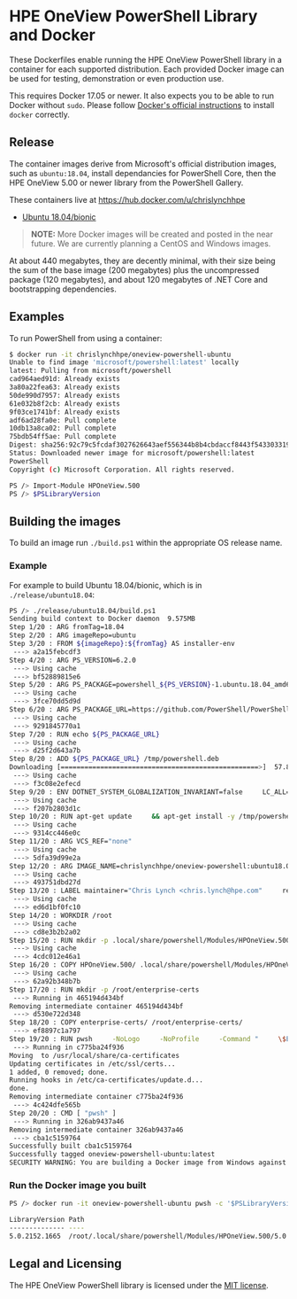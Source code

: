 # HPE OneView PowerShell Library and Docker

These Dockerfiles enable running the HPE OneView PowerShell library in a container for each supported distribution.  Each provided Docker image can be used for testing, demonstration or even production use.

This requires Docker 17.05 or newer.
It also expects you to be able to run Docker without `sudo`.
Please follow [Docker's official instructions][install] to install `docker` correctly.

[install]: https://docs.docker.com/engine/installation/

## Release

The container images derive from Microsoft's official distribution images, such as `ubuntu:18.04`, install dependancies for PowerShell Core, then the HPE OneView 5.00 or newer library from the PowerShell Gallery.

These containers live at https://hub.docker.com/u/chrislynchhpe

* [Ubuntu 18.04/bionic][docker-ubuntu-release]

> __NOTE:__ More Docker images will be created and posted in the near future.  We are currently planning a CentOS and Windows images.

At about 440 megabytes, they are decently minimal,
with their size being the sum of the base image (200 megabytes)
plus the uncompressed package (120 megabytes),
and about 120 megabytes of .NET Core and bootstrapping dependencies.

[docker-ubuntu-release]: https://hub.docker.com/r/chrislynchhpe/oneview-powershell-ubuntu

## Examples

To run PowerShell from using a container:

```sh
$ docker run -it chrislynchhpe/oneview-powershell-ubuntu
Unable to find image 'microsoft/powershell:latest' locally
latest: Pulling from microsoft/powershell
cad964aed91d: Already exists
3a80a22fea63: Already exists
50de990d7957: Already exists
61e032b8f2cb: Already exists
9f03ce1741bf: Already exists
adf6ad28fa0e: Pull complete
10db13a8ca02: Pull complete
75bdb54ff5ae: Pull complete
Digest: sha256:92c79c5fcdaf3027626643aef556344b8b4cbdaccf8443f543303319949c7f3a
Status: Downloaded newer image for microsoft/powershell:latest
PowerShell
Copyright (c) Microsoft Corporation. All rights reserved.

PS /> Import-Module HPOneView.500
PS /> $PSLibraryVersion
```

## Building the images

To build an image run `./build.ps1` within the appropriate OS release name.

### Example

For example to build Ubuntu 18.04/bionic, which is in `./release/ubuntu18.04`:

```sh
PS /> ./release/ubuntu18.04/build.ps1
Sending build context to Docker daemon  9.575MB
Step 1/20 : ARG fromTag=18.04
Step 2/20 : ARG imageRepo=ubuntu
Step 3/20 : FROM ${imageRepo}:${fromTag} AS installer-env
 ---> a2a15febcdf3
Step 4/20 : ARG PS_VERSION=6.2.0
 ---> Using cache
 ---> bf52889815e6
Step 5/20 : ARG PS_PACKAGE=powershell_${PS_VERSION}-1.ubuntu.18.04_amd64.deb
 ---> Using cache
 ---> 3fce70dd5d9d
Step 6/20 : ARG PS_PACKAGE_URL=https://github.com/PowerShell/PowerShell/releases/download/v${PS_VERSION}/${PS_PACKAGE}
 ---> Using cache
 ---> 9291845770a1
Step 7/20 : RUN echo ${PS_PACKAGE_URL}
 ---> Using cache
 ---> d25f2d643a7b
Step 8/20 : ADD ${PS_PACKAGE_URL} /tmp/powershell.deb
Downloading [==================================================>]  57.86MB/57.86MB
 ---> Using cache
 ---> f3c08e2efecd
Step 9/20 : ENV DOTNET_SYSTEM_GLOBALIZATION_INVARIANT=false     LC_ALL=en_US.UTF-8     LANG=en_US.UTF-8     PSModuleAnalysisCachePath=/var/cache/microsoft/powershell/PSModuleAnalysisCache/ModuleAnalysisCache
 ---> Using cache
 ---> f207b2803d1c
Step 10/20 : RUN apt-get update     && apt-get install -y /tmp/powershell.deb     && apt-get install -y     less     locales     ca-certificates     gss-ntlmssp     && apt-get dist-upgrade -y     && apt-get clean     && rm -rf /var/lib/apt/lists/*     && locale-gen $LANG && update-locale     && rm /tmp/powershell.deb     && pwsh     -NoLogo     -NoProfile     -Command "     \$ErrorActionPreference = 'Stop' ;     \$ProgressPreference = 'SilentlyContinue' ;     while(!(Test-Path -Path \$env:PSModuleAnalysisCachePath)) {      Write-Host "'Waiting for $env:PSModuleAnalysisCachePath'" ;     Start-Sleep -Seconds 6 ;     }"
 ---> Using cache
 ---> 9314cc446e0c
Step 11/20 : ARG VCS_REF="none"
 ---> Using cache
 ---> 5dfa39d99e2a
Step 12/20 : ARG IMAGE_NAME=chrislynchhpe/oneview-powershell:ubuntu18.04
 ---> Using cache
 ---> 493751dbd27d
Step 13/20 : LABEL maintainer="Chris Lynch <chris.lynch@hpe.com"     readme.md="https://github.com/ChrisLynchHPE/oneview-powershell-docker/blob/master/docker/README.md"     description="This Dockerfile will install the latest release of PowerShell and HPE OneView PowerShell 5.00 library for Ubuntu 18.04."     org.label-schema.usage="https://github.com/ChrisLynchHPE/oneview-powershell-docker/blob/master/docker/README.md"     org.label-schema.url="https://github.com/ChrisLynchHPE/oneview-powershell-docker/blob/master/docker/README.md"     org.label-schema.vcs-url="https://github.com/ChrisLynchHPE/oneview-powershell-docker"     org.label-schema.name="oneview-powershell-ubuntu"     org.label-schema.vendor="HewlettPackardEnterprise"     org.label-schema.version=${PS_VERSION}     org.label-schema.schema-version="1.0"     org.label-schema.vcs-ref=${VCS_REF}     org.label-schema.docker.cmd="docker run ${IMAGE_NAME} pwsh -c 'Import-Module HPOneView.500; $PSLibraryVersion'"     org.label-schema.docker.cmd.test="docker run ${IMAGE_NAME} pwsh -c Invoke-Pester"     org.label-schema.docker.cmd.help="docker run ${IMAGE_NAME} pwsh -c 'Get-Help about_HPOneView.500''"
 ---> Using cache
 ---> ed6d1bf0fc10
Step 14/20 : WORKDIR /root
 ---> Using cache
 ---> cd8e3b2b2a02
Step 15/20 : RUN mkdir -p .local/share/powershell/Modules/HPOneView.500
 ---> Using cache
 ---> 4cdc012e46a1
Step 16/20 : COPY HPOneView.500/ .local/share/powershell/Modules/HPOneView.500/
 ---> Using cache
 ---> 62a92b348b7b
Step 17/20 : RUN mkdir -p /root/enterprise-certs
 ---> Running in 465194d434bf
Removing intermediate container 465194d434bf
 ---> d530e722d348
Step 18/20 : COPY enterprise-certs/ /root/enterprise-certs/
 ---> ef8897c1a797
Step 19/20 : RUN pwsh     -NoLogo     -NoProfile     -Command "     \$ErrorActionPreference = 'Stop' ;     \$ProgressPreference = 'SilentlyContinue' ;     ForEach (\$file in (Get-ChildItem \$HOME/enterprise-certs)) {      Write-Host \"Moving \$(\$file.FileName) to /usr/local/share/ca-certificates\" ;     Copy-Item \$file -Destination \"/usr/local/share/ca-certificates/\$(\$file.BaseName).crt\" -force -confirm:\$false;     };     update-ca-certificates"
 ---> Running in c775ba24f936
Moving  to /usr/local/share/ca-certificates
Updating certificates in /etc/ssl/certs...
1 added, 0 removed; done.
Running hooks in /etc/ca-certificates/update.d...
done.
Removing intermediate container c775ba24f936
 ---> 4c424dfe565b
Step 20/20 : CMD [ "pwsh" ]
 ---> Running in 326ab9437a46
Removing intermediate container 326ab9437a46
 ---> cba1c5159764
Successfully built cba1c5159764
Successfully tagged oneview-powershell-ubuntu:latest
SECURITY WARNING: You are building a Docker image from Windows against a non-Windows Docker host. All files and directories added to build context will have '-rwxr-xr-x' permissions. It is recommended to double check and reset permissions for sensitive files and directories.
```

### Run the Docker image you built

```sh
PS /> docker run -it oneview-powershell-ubuntu pwsh -c '$PSLibraryVersion'

LibraryVersion Path
-------------- ----
5.0.2152.1665  /root/.local/share/powershell/Modules/HPOneView.500/5.0.2152.16…
```

## Legal and Licensing

The HPE OneView PowerShell library is licensed under the [MIT license][].

[MIT license]: https://github.com/HewlettPackard/POSH-HPOneView/blob/master/LICENSE